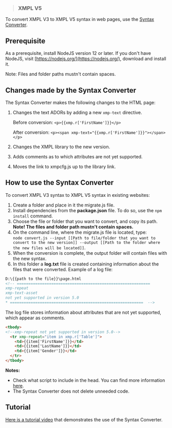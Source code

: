 >### XMPL V5

To convert XMPL V3 to XMPL V5 syntax in web pages, use the [Syntax Converter](https://ajax.xmcircle.com/ajax/libs/XMPL-V5/SyntaxConverter.zip).

## Prerequisite
As a prerequisite, install NodeJS version 12 or later. 
If you don't have NodeJS, visit [https://nodejs.org/](https://nodejs.org/), download and install it.

Note: Files and folder paths mustn't contain spaces. 

## Changes made by the Syntax Converter

The Syntax Converter makes the following changes to the HTML page:

1. Changes the text ADORs by adding a new `xmp-text` directive.

    Before conversion:
    `<p>{{xmp.r['FirstName']}}</p>`

    After conversion:
    `<p><span xmp-text="{{xmp.r['FirstName']}}"></span></p>`

2. Changes the XMPL library to the new version.
3. Adds comments as to which attributes are not yet supported.
4. Moves the link to xmpcfg.js up to the library link. 

## How to use the Syntax Converter
To convert XMPL V3 syntax to XMPL V5 syntax in existing websites:
1. Create a folder and place in it the migrate.js file.
2. Install dependencies from the **package.json** file.
   To do so, use the `npm install` command.
3. Choose the file or folder that you want to convert, and copy its path. **Note! The files and folder path mustn't contain spaces.**
4. On the command line, where the migrate.js file is located, type:  
 `node convert.js --input [[Path to file/folder that you want to convert to the new version]] --output [[Path to the folder where the new files will be located]]`.
5. When the conversion is complete, the output folder will contain files with the new syntax. 
6. In this folder a **log.txt** file is created containing information about the files that were converted. Example of a log file:
````html
D:\{{path to the file}}\page.html
<!-- ==========================================================
xmp-repeat
xmp-text-asset
not yet supported in version 5.0
* ==========================================================  -->
````
The log file stores information about attributes that are not yet supported, which appear as comments.

````html
<tbody>
<!--xmp-repeat not yet supported in version 5.0-->
  <tr xmp-repeat="item in xmp.r['Table']">
	<td>{{item['FirstName']}}</td>
	<td>{{item['LastName']}}</td>
	<td>{{item['Gender']}}</td>
  </tr>
</tbody>
````
**Notes:**
* Check what script to include in the head. You can find more information [here](https://github.com/XMPieLab/XMPL-V5/wiki/Cheat-Sheet-for-Web-%28V5%29).
* The Syntax Converter does not delete unneeded code.

## Tutorial 
[Here is a tutorial video](https://campus.xmpie.com/Tutorial/XMPL-NG-Migration-Tool) that demonstrates the use of the Syntax Converter.